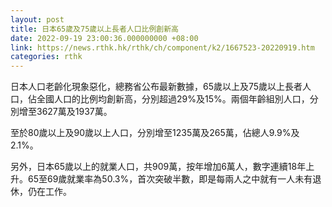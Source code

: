 ```yaml
---
layout: post
title: 日本65歲及75歲以上長者人口比例創新高
date: 2022-09-19 23:00:36.000000000 +08:00
link: https://news.rthk.hk/rthk/ch/component/k2/1667523-20220919.htm
categories: rthk
---
```


日本人口老齡化現象惡化，總務省公布最新數據，65歲以上及75歲以上長者人口，佔全國人口的比例均創新高，分別超過29%及15%。兩個年齡組別人口，分別增至3627萬及1937萬。

至於80歲以上及90歲以上人口，分別增至1235萬及265萬，佔總人9.9%及2.1%。

另外，日本65歲以上的就業人口，共909萬，按年增加6萬人，數字連續18年上升。65至69歲就業率為50.3%，首次突破半數，即是每兩人之中就有一人未有退休，仍在工作。
